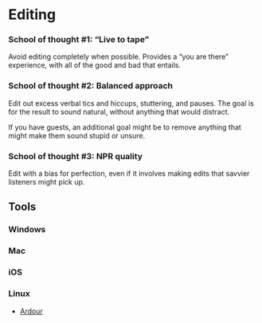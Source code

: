 Editing
=======



### School of thought #1: “Live to tape”

Avoid editing completely when possible.  Provides a “you are there” experience, with all of the good and bad that entails.

### School of thought #2: Balanced approach

Edit out excess verbal tics and hiccups, stuttering, and pauses.  The goal is for the result to sound natural, without anything that would distract.

If you have guests, an additional goal might be to remove anything that might make them sound stupid or unsure.

### School of thought #3: NPR quality

Edit with a bias for perfection, even if it involves making edits that savvier listeners might pick up.

## Tools

### Windows

### Mac

### iOS

### Linux

* [Ardour](http://ardour.org/)


